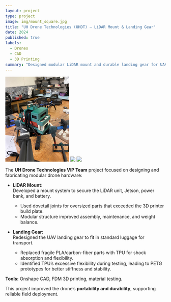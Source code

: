 ```yaml
---
layout: project
type: project
image: img/mount_square.jpg
title: "UH Drone Technologies (UHDT) — LiDAR Mount & Landing Gear"
date: 2024
published: true
labels:
  - Drones
  - CAD
  - 3D Printing
summary: "Designed modular LiDAR mount and durable landing gear for UAV systems, improving assembly, transport, and robustness."
---
```


<div class="text-center p-4">
  <img width="200px" src="../img/mount.jpg" class="img-thumbnail" >
  <img width="200px" src="../img/UHDT_battery_mount_square.jpg" class="img-thumbnail" >
  <img width="200px" src="../img/UHDT_landing_gear.png" class="img-thumbnail" >
</div>

The **UH Drone Technologies VIP Team** project focused on designing and fabricating modular drone hardware:  

- **LiDAR Mount:**  
  Developed a mount system to secure the LiDAR unit, Jetson, power bank, and battery.  
  - Used dovetail joints for oversized parts that exceeded the 3D printer build plate.  
  - Modular structure improved assembly, maintenance, and weight balance.  

- **Landing Gear:**  
  Redesigned the UAV landing gear to fit in standard luggage for transport.  
  - Replaced fragile PLA/carbon-fiber parts with TPU for shock absorption and flexibility.  
  - Identified TPU’s excessive flexibility during testing, leading to PETG prototypes for better stiffness and stability.  

**Tools:** Onshape CAD, FDM 3D printing, material testing.  

This project improved the drone’s **portability and durability**, supporting reliable field deployment.

